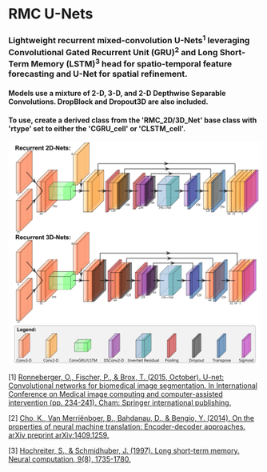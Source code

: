 # RMC U-Nets

### Lightweight recurrent mixed-convolution U-Nets<sup>1</sup> leveraging Convolutional Gated Recurrent Unit (GRU)<sup>2</sup> and Long Short-Term Memory (LSTM)<sup>3</sup> head for spatio-temporal feature forecasting and U-Net for spatial refinement.
#### Models use a mixture of 2-D, 3-D, and 2-D Depthwise Separable Convolutions. DropBlock and Dropout3D are also included.
#### To use, create a derived class from the 'RMC_2D/3D_Net' base class with 'rtype' set to either the 'CGRU_cell' or 'CLSTM_cell'.

![Neural Networks drawn using PlotNeuralNets](images/plot_nets.png)

\[1\] [Ronneberger, O., Fischer, P., & Brox, T. (2015, October). U-net: Convolutional networks for biomedical image segmentation. In International Conference on Medical image computing and computer-assisted intervention (pp. 234-241). Cham: Springer international publishing.](https://link.springer.com/chapter/10.1007/978-3-319-24574-4_28)

\[2\] [Cho, K., Van Merriënboer, B., Bahdanau, D., & Bengio, Y. (2014). On the properties of neural machine translation: Encoder-decoder approaches. arXiv preprint arXiv:1409.1259.](https://arxiv.org/abs/1409.1259)

\[3\] [Hochreiter, S., & Schmidhuber, J. (1997). Long short-term memory. Neural computation, 9(8), 1735-1780.](https://ieeexplore.ieee.org/abstract/document/6795963)
